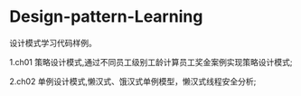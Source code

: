 # Design-pattern-Learning
设计模式学习代码样例。

1.ch01 策略设计模式,通过不同员工级别工龄计算员工奖金案例实现策略设计模式;

2.ch02 单例设计模式,懒汉式、饿汉式单例模型，懒汉式线程安全分析;
